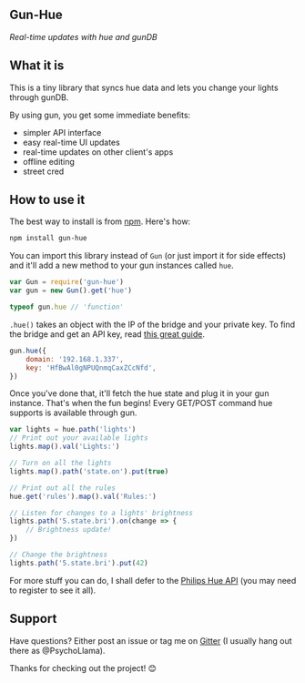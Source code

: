 Gun-Hue
---------------------------------
*Real-time updates with hue and gunDB*

## What it is
This is a tiny library that syncs hue data and lets you change your lights through gunDB.

By using gun, you get some immediate benefits:

 - simpler API interface
 - easy real-time UI updates
 - real-time updates on other client's apps
 - offline editing
 - street cred

## How to use it
The best way to install is from [npm](https://docs.npmjs.com/getting-started/what-is-npm). Here's how:
```sh
npm install gun-hue
```

You can import this library instead of `Gun` (or just import it for side effects) and it'll add a new method to your gun instances called `hue`.

```javascript
var Gun = require('gun-hue')
var gun = new Gun().get('hue')

typeof gun.hue // 'function'
```

`.hue()` takes an object with the IP of the bridge and your private key. To find the bridge and get an API key, read [this great guide](http://www.developers.meethue.com/documentation/getting-started).

```javascript
gun.hue({
	domain: '192.168.1.337',
	key: 'HfBwAl0gNPUQnmqCaxZCcNfd',
})
```

Once you've done that, it'll fetch the hue state and plug it in your gun instance. That's when the fun begins! Every GET/POST command hue supports is available through gun.

```javascript
var lights = hue.path('lights')
// Print out your available lights
lights.map().val('Lights:')

// Turn on all the lights
lights.map().path('state.on').put(true)

// Print out all the rules
hue.get('rules').map().val('Rules:')

// Listen for changes to a lights' brightness
lights.path('5.state.bri').on(change => {
	// Brightness update!
})

// Change the brightness
lights.path('5.state.bri').put(42)
```

For more stuff you can do, I shall defer to the [Philips Hue API](http://www.developers.meethue.com/philips-hue-api) (you may need to register to see it all).

## Support
Have questions? Either post an issue or tag me on [Gitter](gitter.im/amark/gun) (I usually hang out there as @PsychoLlama).

Thanks for checking out the project! :blush:
